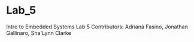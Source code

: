 # Lab_5
Intro to Embedded Systems Lab 5
Contributors: Adriana Fasino, Jonathan Gallinaro, Sha'Lynn Clarke
